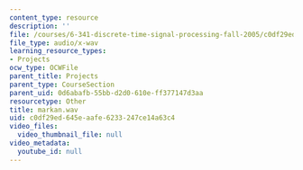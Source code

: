 ```yaml
---
content_type: resource
description: ''
file: /courses/6-341-discrete-time-signal-processing-fall-2005/c0df29ed645eaafe6233247ce14a63c4_markan.wav
file_type: audio/x-wav
learning_resource_types:
- Projects
ocw_type: OCWFile
parent_title: Projects
parent_type: CourseSection
parent_uid: 0d6abafb-55bb-d2d0-610e-ff377147d3aa
resourcetype: Other
title: markan.wav
uid: c0df29ed-645e-aafe-6233-247ce14a63c4
video_files:
  video_thumbnail_file: null
video_metadata:
  youtube_id: null
---
```


